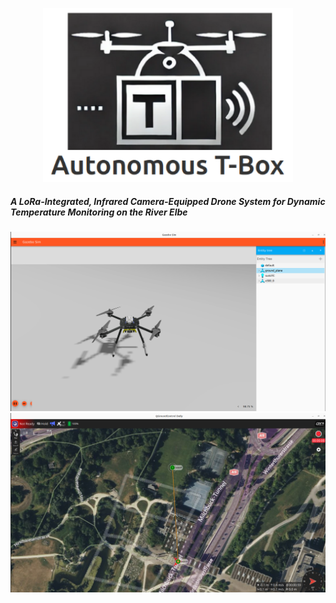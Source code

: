 <p align="center">
  <img src="images/logo_repository.png" alt="Logo" width="400"/>
</p>

##### A LoRa-Integrated, Infrared Camera-Equipped Drone System for Dynamic Temperature Monitoring on the River Elbe

<img src="images/b1.png"/>

<img src="images/b2.png"/>



